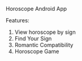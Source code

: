 Horoscope Android App

Features:
1. View horoscope by sign
2. Find Your Sign
3. Romantic Compatibility
4. Horoscope Game
